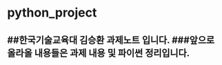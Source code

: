 # python_project

##한국기술교육대 김승환 과제노트 입니다.
###앞으로 올라올 내용들은 과제 내용 및 파이썬 정리입니다.
------------------------------
